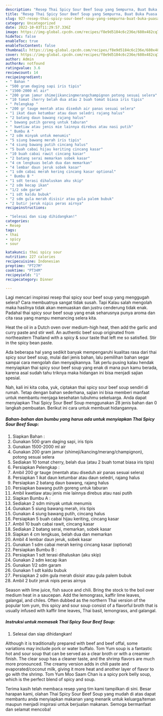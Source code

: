 ```yaml
---
description: "Resep Thai Spicy Sour Beef Soup yang Sempurna, Buat Buka Puasa Lezat Sekali"
title: "Resep Thai Spicy Sour Beef Soup yang Sempurna, Buat Buka Puasa Lezat Sekali"
slug: 927-resep-thai-spicy-sour-beef-soup-yang-sempurna-buat-buka-puasa-lezat-sekali
category: Uncategorized
date: 2022-10-03T11:29:57.336Z
image: https://img-global.cpcdn.com/recipes/f8e9d5184c6c236e/680x482cq70/thai-spicy-sour-beef-soup-foto-resep-utama.jpg
hideToc: false
enableToc: true
enableTocContent: false
thumbnail: https://img-global.cpcdn.com/recipes/f8e9d5184c6c236e/680x482cq70/thai-spicy-sour-beef-soup-foto-resep-utama.jpg
cover: https://img-global.cpcdn.com/recipes/f8e9d5184c6c236e/680x482cq70/thai-spicy-sour-beef-soup-foto-resep-utama.jpg
author: Admin
authorAv: notfound
ratingvalue: 3.6
reviewcount: 14
recipeingredient:
- " Bahan "
- "500 gram daging sapi iris tipis"
- "1500-2000 ml air"
- "200 gram jamur shimejikancingmerangchampignon potong sesuai selera"
- "10 tomat cherry belah dua atau 2 buah tomat biasa iris tipis"
- " Pelengkap "
- "200 gr tauge mentah atau diseduh air panas sesuai selera"
- "1 ikat daun ketumbar atau daun seledri rajang halus"
- "2 batang daun bawang rajang halus"
- " bawang putih goreng untuk taburan"
- " kwetiaw atau jenis mie lainnya direbus atau nasi putih"
- " Bumbu A "
- "2 sdm minyak untuk menumis"
- "5 siung bawang merah iris tipis"
- "4 siung bawang putih cincang halus"
- "5 buah cabai hijau keriting cincang kasar"
- "10 buah cabai rawit cincang kasar"
- "2 batang serai memarkan sobek kasar"
- "4 cm lengkuas belah dua dan memarkan"
- "4 lembar daun jeruk sobek kasar"
- "1 sdm cabai merah kering cincang kasar optional"
- " Bumbu B "
- "1 sdt terasi dihaluskan aku skip"
- "2 sdm kecap ikan"
- "1/2 sdm garam"
- "1 sdt kaldu bubuk"
- "2 sdm gula merah disisir atau gula palem bubuk"
- "2 butir jeruk nipis peras airnya"
recipeinstructions:

- "Selesai dan siap dihidangkan!"
categories:
- Resep
tags:
- thai
- spicy
- sour

katakunci: thai spicy sour 
nutrition: 227 calories
recipecuisine: Indonesian
preptime: "PT27M"
cooktime: "PT34M"
recipeyield: "1"
recipecategory: Dinner

---
```



Lagi mencari inspirasi resep thai spicy sour beef soup yang menggugah selera? Cara membuatnya sangat tidak susah. Tapi Kalau salah mengolah maka hasilnya tidak akan memuaskan dan justru cenderung tidak enak. Padahal thai spicy sour beef soup yang enak seharusnya punya aroma dan cita rasa yang mampu memancing selera kita.


Heat the oil in a Dutch oven over medium-high heat, then add the garlic and curry paste and stir well. An authentic beef soup originated from northeastern Thailand with a spicy &amp; sour taste that left me so satisfied. Stir in the spicy bean paste.

Ada beberapa hal yang sedikit banyak mempengaruhi kualitas rasa dari thai spicy sour beef soup, mulai dari jenis bahan, lalu pemilihan bahan segar sampai cara mengolah dan menyajikannya. Tak perlu pusing kalau hendak menyiapkan thai spicy sour beef soup yang enak di mana pun kamu berada, karena asal sudah tahu triknya maka hidangan ini bisa menjadi sajian spesial.


Nah, kali ini kita coba, yuk, ciptakan thai spicy sour beef soup sendiri di rumah. Tetap dengan bahan sederhana, sajian ini bisa memberi manfaat untuk membantu menjaga kesehatan tubuhmu sekeluarga. Anda dapat menyiapkan Thai Spicy Sour Beef Soup menggunakan 28 jenis bahan dan 0 langkah pembuatan. Berikut ini cara untuk membuat hidangannya.

<!--inarticleads1-->

##### Bahan-bahan dan bumbu yang harus ada untuk menyiapkan Thai Spicy Sour Beef Soup:

1. Siapkan  Bahan :
1. Gunakan 500 gram daging sapi, iris tipis
1. Gunakan 1500-2000 ml air
1. Gunakan 200 gram jamur (shimeji/kancing/merang/champignon), potong sesuai selera
1. Sediakan 10 tomat cherry, belah dua (atau 2 buah tomat biasa iris tipis)
1. Persiapkan  Pelengkap :
1. Ambil 200 gr tauge (mentah atau diseduh air panas sesuai selera)
1. Persiapkan 1 ikat daun ketumbar atau daun seledri, rajang halus
1. Persiapkan 2 batang daun bawang, rajang halus
1. Persiapkan  bawang putih goreng untuk taburan
1. Ambil  kwetiaw atau jenis mie lainnya direbus atau nasi putih
1. Siapkan  Bumbu A :
1. Sediakan 2 sdm minyak untuk menumis
1. Gunakan 5 siung bawang merah, iris tipis
1. Gunakan 4 siung bawang putih, cincang halus
1. Persiapkan 5 buah cabai hijau keriting, cincang kasar
1. Ambil 10 buah cabai rawit, cincang kasar
1. Sediakan 2 batang serai, memarkan, sobek kasar
1. Siapkan 4 cm lengkuas, belah dua dan memarkan
1. Ambil 4 lembar daun jeruk, sobek kasar
1. Gunakan 1 sdm cabai merah kering cincang kasar (optional)
1. Persiapkan  Bumbu B :
1. Persiapkan 1 sdt terasi dihaluskan (aku skip)
1. Gunakan 2 sdm kecap ikan
1. Gunakan 1/2 sdm garam
1. Gunakan 1 sdt kaldu bubuk
1. Persiapkan 2 sdm gula merah disisir atau gula palem bubuk
1. Ambil 2 butir jeruk nipis peras airnya


Season with lime juice, fish sauce and chili. Bring the stock to the boil over medium heat in a saucepan. Add the lemongrass, kaffir lime leaves, galangal, and chiles. Often dubbed as the northern Thai version of the popular tom yum, this spicy and sour soup consist of a flavorful broth that is usually infused with kaffir lime leaves, Thai basil, lemongrass, and galangal. 

<!--inarticleads2-->

##### Instruksi untuk memasak Thai Spicy Sour Beef Soup:


1. Selesai dan siap dihidangkan!

Although it is traditionally prepared with beef and beef offal, some variations may include pork or water buffalo. Tom Yum soup is a fantastic hot and sour soup that can be served as a clear broth or with a creamier finish. The clear soup has a cleaner taste, and the shrimp flavors are much more pronounced. The creamy version adds in chili paste and evaporated/coconut milk, giving it more heat and another layer of flavor to go with the shrimp. Tom Yum Moo Saam Chan is a spicy pork belly soup, which is the perfect blend of spicy and soup. 

Terima kasih telah membaca resep yang tim kami tampilkan di sini. Besar harapan kami, olahan Thai Spicy Sour Beef Soup yang mudah di atas dapat membantu anda menyiapkan makanan yang menarik untuk keluarga/teman maupun menjadi inspirasi untuk berjualan makanan. Semoga bermanfaat dan selamat mencoba!
